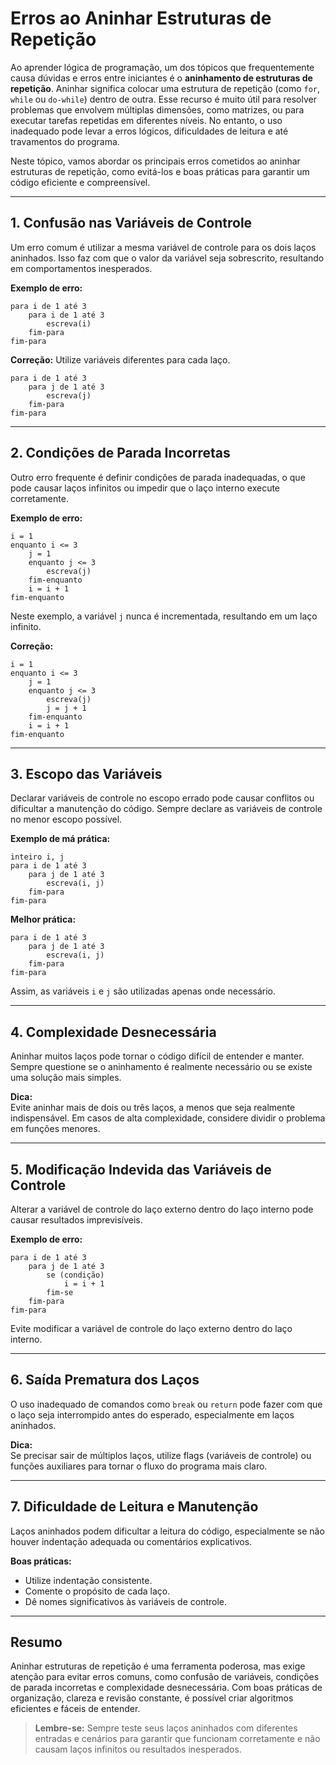 
# Erros ao Aninhar Estruturas de Repetição

Ao aprender lógica de programação, um dos tópicos que frequentemente causa dúvidas e erros entre iniciantes é o **aninhamento de estruturas de repetição**. Aninhar significa colocar uma estrutura de repetição (como `for`, `while` ou `do-while`) dentro de outra. Esse recurso é muito útil para resolver problemas que envolvem múltiplas dimensões, como matrizes, ou para executar tarefas repetidas em diferentes níveis. No entanto, o uso inadequado pode levar a erros lógicos, dificuldades de leitura e até travamentos do programa.

Neste tópico, vamos abordar os principais erros cometidos ao aninhar estruturas de repetição, como evitá-los e boas práticas para garantir um código eficiente e compreensível.

---

## 1. **Confusão nas Variáveis de Controle**

Um erro comum é utilizar a mesma variável de controle para os dois laços aninhados. Isso faz com que o valor da variável seja sobrescrito, resultando em comportamentos inesperados.

**Exemplo de erro:**
```pseudo
para i de 1 até 3
    para i de 1 até 3
        escreva(i)
    fim-para
fim-para
```
**Correção:**
Utilize variáveis diferentes para cada laço.
```pseudo
para i de 1 até 3
    para j de 1 até 3
        escreva(j)
    fim-para
fim-para
```

---

## 2. **Condições de Parada Incorretas**

Outro erro frequente é definir condições de parada inadequadas, o que pode causar laços infinitos ou impedir que o laço interno execute corretamente.

**Exemplo de erro:**
```pseudo
i = 1
enquanto i <= 3
    j = 1
    enquanto j <= 3
        escreva(j)
    fim-enquanto
    i = i + 1
fim-enquanto
```
Neste exemplo, a variável `j` nunca é incrementada, resultando em um laço infinito.

**Correção:**
```pseudo
i = 1
enquanto i <= 3
    j = 1
    enquanto j <= 3
        escreva(j)
        j = j + 1
    fim-enquanto
    i = i + 1
fim-enquanto
```

---

## 3. **Escopo das Variáveis**

Declarar variáveis de controle no escopo errado pode causar conflitos ou dificultar a manutenção do código. Sempre declare as variáveis de controle no menor escopo possível.

**Exemplo de má prática:**
```pseudo
inteiro i, j
para i de 1 até 3
    para j de 1 até 3
        escreva(i, j)
    fim-para
fim-para
```
**Melhor prática:**
```pseudo
para i de 1 até 3
    para j de 1 até 3
        escreva(i, j)
    fim-para
fim-para
```
Assim, as variáveis `i` e `j` são utilizadas apenas onde necessário.

---

## 4. **Complexidade Desnecessária**

Aninhar muitos laços pode tornar o código difícil de entender e manter. Sempre questione se o aninhamento é realmente necessário ou se existe uma solução mais simples.

**Dica:**  
Evite aninhar mais de dois ou três laços, a menos que seja realmente indispensável. Em casos de alta complexidade, considere dividir o problema em funções menores.

---

## 5. **Modificação Indevida das Variáveis de Controle**

Alterar a variável de controle do laço externo dentro do laço interno pode causar resultados imprevisíveis.

**Exemplo de erro:**
```pseudo
para i de 1 até 3
    para j de 1 até 3
        se (condição)
            i = i + 1
        fim-se
    fim-para
fim-para
```
Evite modificar a variável de controle do laço externo dentro do laço interno.

---

## 6. **Saída Prematura dos Laços**

O uso inadequado de comandos como `break` ou `return` pode fazer com que o laço seja interrompido antes do esperado, especialmente em laços aninhados.

**Dica:**  
Se precisar sair de múltiplos laços, utilize flags (variáveis de controle) ou funções auxiliares para tornar o fluxo do programa mais claro.

---

## 7. **Dificuldade de Leitura e Manutenção**

Laços aninhados podem dificultar a leitura do código, especialmente se não houver indentação adequada ou comentários explicativos.

**Boas práticas:**
- Utilize indentação consistente.
- Comente o propósito de cada laço.
- Dê nomes significativos às variáveis de controle.

---

## **Resumo**

Aninhar estruturas de repetição é uma ferramenta poderosa, mas exige atenção para evitar erros comuns, como confusão de variáveis, condições de parada incorretas e complexidade desnecessária. Com boas práticas de organização, clareza e revisão constante, é possível criar algoritmos eficientes e fáceis de entender.

> **Lembre-se:** Sempre teste seus laços aninhados com diferentes entradas e cenários para garantir que funcionam corretamente e não causam laços infinitos ou resultados inesperados.
```
